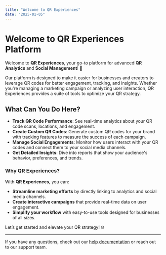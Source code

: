 ```yaml
---
title: "Welcome to QR Experiences"
date: "2025-01-05"
---
```


# Welcome to QR Experiences Platform

Welcome to **QR Experiences**, your go-to platform for advanced **QR Analytics** and **Social Management**! 🚀

Our platform is designed to make it easier for businesses and creators to leverage QR codes for better engagement, tracking, and insights. Whether you're managing a marketing campaign or analyzing user interaction, QR Experiences provides a suite of tools to optimize your QR strategy.

## What Can You Do Here?

- **Track QR Code Performance**: See real-time analytics about your QR code scans, locations, and engagement.
- **Create Custom QR Codes**: Generate custom QR codes for your brand with tracking features to measure the success of each campaign.
- **Manage Social Engagements**: Monitor how users interact with your QR codes and connect them to your social media channels.
- **Get Detailed Insights**: Dive into reports that show your audience's behavior, preferences, and trends.

### Why QR Experiences?

With **QR Experiences**, you can:

- **Streamline marketing efforts** by directly linking to analytics and social media channels.
- **Create interactive campaigns** that provide real-time data on user engagement.
- **Simplify your workflow** with easy-to-use tools designed for businesses of all sizes.

Let’s get started and elevate your QR strategy! 🌐

---
If you have any questions, check out our [help documentation](#) or reach out to our support team.
